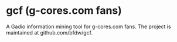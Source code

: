 # gcf (g-cores.com fans)
A Gadio information mining tool for g-cores.com fans.
The project is maintained at github.com/bfdw/gcf.